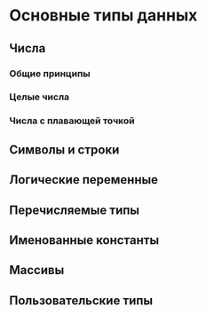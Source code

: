 # Основные типы данных

## Числа

### Общие принципы

### Целые числа

### Числа с плавающей точкой

## Символы и строки

## Логические переменные

## Перечисляемые типы

## Именованные константы

## Массивы

## Пользовательские типы
